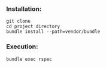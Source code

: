 ### Installation:
```
git clone
cd project directory
bundle install --path=vendor/bundle
```

### Execution:
```
bundle exec rspec
```
